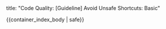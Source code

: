 <frontmatter>
title: "Code Quality: [Guideline] Avoid Unsafe Shortcuts: Basic"
</frontmatter>

{{container_index_body | safe}}
